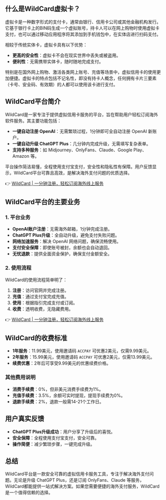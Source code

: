 ## 什么是WildCard虚拟卡？

虚拟卡是一种数字形式的支付卡，通常由银行、信用卡公司或其他金融机构发行。它基于银行卡上的BIN码生成一个虚拟账号，持卡人可以在网上购物时使用虚拟卡支付，也可以通过移动应用程序将其添加到手机钱包中，在实体店进行扫码支付。

相较于传统实体卡，虚拟卡具有以下优势：

- **更高的安全性**：虚拟卡不会在现实世界中丢失或被盗用。
- **便利性**：无需携带实体卡，随时随地完成支付。

特别是在国外网上购物、激活各类网上账号、充值等场景中，虚拟信用卡的使用更加便捷。虚拟卡的特点包括不记名性，即没有持卡人概念，任何拥有卡片三要素（卡号、安全码、有效期）的人都可以使用该卡进行支付。

## WildCard平台简介

WildCard是一家专注于提供虚拟信用卡服务的平台，旨在帮助用户轻松订阅海外软件服务。其主要功能包括：

- **一键自动注册 OpenAI**：无需繁琐过程，1分钟即可全自动注册 OpenAI 新账户。
- **一键自动升级 ChatGPT Plus**：几分钟内完成升级，无需填写复杂表单。
- **支持多种服务**：如 Midjourney、OnlyFans、Claude、Google Play、Amazon 等。

平台操作简洁易懂，全程使用支付宝支付，安全性和隐私性有保障。用户反馈显示，WildCard平台可靠且高效，是解决海外支付问题的优质选择。

👉 [WildCard | 一分钟注册，轻松订阅海外线上服务](https://bit.ly/bewildcard)

## WildCard平台的主要业务

### 1. 平台业务

- **OpenAI账户注册**：无需海外邮箱，1分钟完成注册。
- **ChatGPT Plus升级**：全自动升级，避免支付失败问题。
- **网络加速服务**：解决 OpenAI 网络问题，确保流畅使用。
- **支付安全保障**：即使账号被封，余额也会自动退回。
- **无忧退款**：提供全面资金保护，确保支付金额安全。

### 2. 使用流程

WildCard的使用流程简单明了：

1. **注册**：访问官网并完成注册。
2. **充值**：通过支付宝完成充值。
3. **使用**：根据指引完成支付或订阅。
4. **收费**：透明收费，无隐藏费用。

👉 [WildCard | 一分钟注册，轻松订阅海外线上服务](https://bit.ly/bewildcard)

## WildCard的收费标准

- **1年服务**：11.99美元，使用邀请码 `ACCPAY` 可优惠2美元，仅需9.99美元。
- **2年服务**：15.99美元，使用邀请码 `ACCPAY` 可优惠2美元，仅需13.99美元。
- **续费优惠**：2年后可享受9.99美元的优惠续费价格。

### 其他费用说明

- **消费手续费**：0%，但非美元消费手续费为1%。
- **充值手续费**：3.5%，余额可实时提现，提现手续费为0%。
- **退款手续费**：2%，退款一般需14-21个工作日。

## 用户真实反馈

- **ChatGPT Plus升级成功**：用户分享了升级后的喜悦。
- **安全保障**：全程使用支付宝支付，安全可靠。
- **操作简便**：减少繁琐步骤，一键完成升级。

## 总结

WildCard平台是一款安全可靠的虚拟信用卡服务工具，专注于解决海外支付问题。无论是升级 ChatGPT Plus，还是订阅 OnlyFans、Claude 等服务，WildCard都能提供一站式解决方案。如果您需要便捷的海外支付服务，WildCard是一个值得信赖的选择。